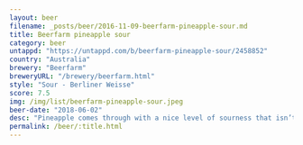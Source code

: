 ```yaml
---
layout: beer
filename: _posts/beer/2016-11-09-beerfarm-pineapple-sour.md
title: Beerfarm pineapple sour
category: beer
untappd: "https://untappd.com/b/beerfarm-pineapple-sour/2458852"
country: "Australia"
brewery: "Beerfarm"
breweryURL: "/brewery/beerfarm.html"
style: "Sour - Berliner Weisse"
score: 7.5
img: /img/list/beerfarm-pineapple-sour.jpeg
beer-date: "2018-06-02"
desc: "Pineapple comes through with a nice level of sourness that isn’t messed up by too much sugar"
permalink: /beer/:title.html
---
```

